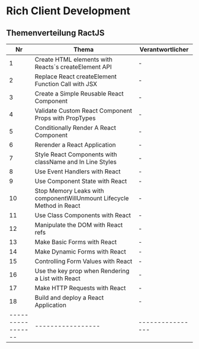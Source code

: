 ﻿# Rich Client Development

## Themenverteilung RactJS

Nr | Thema | Verantwortlicher
----- | ------------ | --- |
1| Create HTML elements with Reacts`s createElement API | - |- 
2| Replace React createElement Function Call with JSX |  -| -
3| Create a Simple Reusable React Component| - | -
4| Validate Custom React Component Props with PropTypes| - | -
5| Conditionally Render A React Component| - | -
6| Rerender a React Application| - | -
7| Style React Components with className and In Line Styles| - | -
8| Use Event Handlers with React | - | -
9| Use Component State with React | - | -
10| Stop Memory Leaks with componentWillUnmount Lifecycle Method in React | - | -
11| Use Class Components with React | - | -
12| Manipulate the DOM with React refs | - | -
13| Make Basic Forms with React | - | -
14| Make Dynamic Forms with React | - | -
15| Controlling Form Values with React | - | -
16| Use the key prop when Rendering a List with React | - | -,
17| Make HTTP Requests with React | - | -
18| Build and deploy a React Application| - | -
 -----------------|-----------------|----------------|
